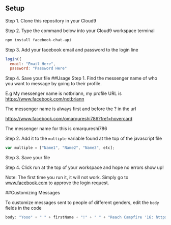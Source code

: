 ## Setup

Step 1. Clone this repository in your Cloud9

Step 2. Type the command below into your Cloud9 workspace terminal
```bash
npm install facebook-chat-api
```

Step 3. Add your facebook email and password to the login line
```js
login({
  email: "Email Here",
  password: "Password Here"
```

Step 4. Save your file
##Usage
Step 1. Find the messenger name of who you want to message by going to their profile.

E.g My messenger name is notbriann, my profile URL is https://www.facebook.com/notbriann

The messenger name is always first and before the ? in the url 

https://www.facebook.com/omarqureshi786?fref=hovercard

The messenger name for this is omarqureshi786

Step 2. Add it to the `multiple` variable found at the top of the javascript file
```js
var multiple = ["Name1", "Name2", "Name3", etc];
```

Step 3. Save your file

Step 4. Click run at the top of your workspace and hope no errors show up!

Note: The first time you run it, it will not work. Simply go to www.facebook.com to approve the login request.

##Customizing Messages

To customize messages sent to people of different genders, edit the `body` fields in the code
```js
body: "Yooo" + " " + firstName + "!" + " " + "Reach Campfire '16: https://www.facebook.com/events/115350342236759/"
```
